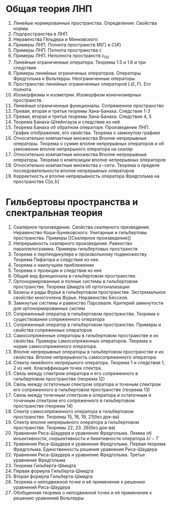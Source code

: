 # Общая теория ЛНП
1. Линейые нормированные пространства. Определения. Свойства нормы
2. Подпространства в ЛНП
3. Неравенства Гёльдера и Минковского 
4. Примеры ЛНП. Полнота пространств $M(Г)$ и $C(K)$
5. Примеры ЛНП. Полнота пространства $c$
6. Примеры ЛНП. Неполнота пространств $c_{00}$
7. Линейные ограниченные оператора. Теоремы 1.5 и  1.6 и три следствия
8. Примеры линейных ограниченых операторов. Операторы Фредгольма и Вольтерры. Неограниченные операторы.
9. Пространство линейных ограниченных операторов $L(E,F)$. Его полнота
10. Изоморфизмы и изометрии. Изоморфизм конечномерных пространств.
11. Линейные ограниченные функционалы. Сопряженное пространство
12. Превая, вторая и третья теоремы Хана-Банаха. Следствия 1-3
13. Превая, вторая и третья теоремы Хана-Банаха. Следствия 4, 5
14. Теорема Банаха-Штейнгауза и следствие из неё
15. Теорема Банаха об обратном операторе. Произведение ЛНП. График отображения, его свойства. Теорема о замкнутом графике
16. Относительно компактные множества Вполне непрерывные операторы. Теорема о сумме вполне непрерывных операторов и об умножении вполне непрерыного оператора на скаляр 
17. Относительно компактные множества Вполне непрерывные операторы. Теорема о  композиции вполне непрерывных операторов
18. Относительно компактные множества $\varepsilon-$сети.  Теорема о  пределе последовательности вполне непрерывных операторов
19. Корректность и вполне непрерывность оператора Фредгольма  на пространстве $C[a,b]$
# Гильбертовы пространства и спектральная теория
1. Скалярное произведение. Свойства скалярного призведения. Неравенство Коши-Буняковского. Унитарные и гильбертовы пространства. Примеры
	[[Скалярное произведение]]
2. Непрерывность скалярного произведения. Равенство параллелограмма. Примеры гильбертовых пространств
3. Теорема о перпендикуляре к произвольному подмножеству Теорема Пифагора и следствие из нее. 
4. Теорема о наилучшем приближении
5. Теорема о проекции и следствия из нее
6. Общий вид функционала в гильбертовом пространстве. 
7. Ортонормированные и полные системы в гильбертовом пространстве. Теорема Шмидта об ортогонализации
8. Базисы и рады Фурье в гильбертовом пространстве. Экстремальное свойство многочлена Фурье. Неравенство Бесселя.
9. Замкнутые системы и равенство Парсеваля. Критерий замкнутости для ортонормированных систем
10. Сопряженный оператор в гильбертовом пространстве.  Теорема о существовании сопряженного оператора
11.  Сопряженный оператор в гильбертовом пространстве. Примеры и свойства сопряженных операторов
12. Самосопряженные операторы в гильбертовом пространстве и их свойства. Примеры самосопряженных операторов. Теорема о норме самосопряженного оператора.
13. Вполне непрерывные операторы в гильбертовом пространстве и их свойства. Вполне непрерывность самосопряженного оператора. 
14. Спектр  линейного непрерыного оператора. Теорема 1 и следствия 1, 2  из неё. Класиффикация точек спектра.
15. Связь между спектром оператора и его сопряженного в гильбертовом пространстве (теорема 12)
16. Связь между остаточным спектром опратора и точеным спектром его сопряженного в гильбертовом пространстве (теорема 13)
17. Связь между точечным спектром и оператора и остаточным и точечным спектром его сопряженного в гильбертовом пространстве (теорема 14)
18. Спектр самосопряженного оператора в гильбертовом пространстве. Теоремы 15, 16, 19, 21(без док-ва)
19. Спектр вполне непрерывного оператора а гильбертовом пространстве. Теоремы 22, 23. 26(без док-ва)
20. Уравнения Риса-Шаудера и уравнение Фредгольма. Лемма об инъективности, сюрьективности и биективности оператора $\lambda I- T$
21. Уравнения Риса-Шаудера и уравнение Фредгольма.  Первая теорема Фредгольма. Единственность решения уравнения Риса-Шаудера
22. Уравнения Риса-Шаудера и уравнение Фредгольма. Третье уравнение Фредгольма
23. Теорема Гильберта-Шмидта
24. Первая формула Гильберта-Шмидта
25. Вторая формула Гильберта-Шмидта
26. Теорема о неподвижной точке и её применение к решению уравнений Риса-Шаудера
27. Обобщенная теорема о неподвижной точек и её применение к решению уравнений Вольтерры